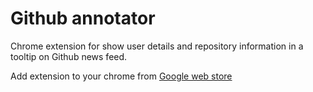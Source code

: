 Github annotator
=========

Chrome extension for show user details and repository information in a tooltip on Github news feed.

Add extension to your chrome from [Google web store](https://chrome.google.com/webstore/detail/github-annotator/epmbkocbfiejffcjahjhncadlipmdime)